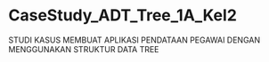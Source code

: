 # CaseStudy_ADT_Tree_1A_Kel2
STUDI KASUS MEMBUAT APLIKASI PENDATAAN PEGAWAI DENGAN MENGGUNAKAN STRUKTUR DATA TREE
